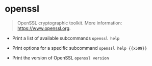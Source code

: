 # openssl
> OpenSSL cryptographic toolkit.
> More information: <https://www.openssl.org>.

- Print a list of available subcommands
`openssl help`

- Print options for a specific subcommand
`openssl help {{x509}}`

- Print the version of OpenSSL
`openssl version`

